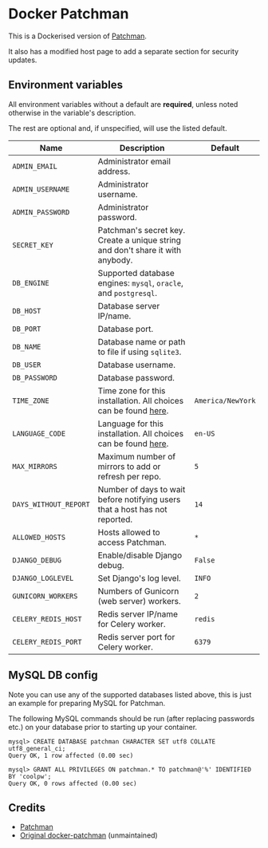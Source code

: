 # Docker Patchman

This is a Dockerised version of [Patchman](https://github.com/furlongm/patchman).

It also has a modified host page to add a separate section for security updates.

## Environment variables

All environment variables without a default are **required**, unless noted otherwise in the variable's description.

The rest are optional and, if unspecified, will use the listed default.

| Name                  | Description                                                                                 | Default             |
|-----------------------|---------------------------------------------------------------------------------------------|---------------------|
| `ADMIN_EMAIL`         | Administrator email address.                                                                |                     |
| `ADMIN_USERNAME`      | Administrator username.                                                                     |                     |
| `ADMIN_PASSWORD`      | Administrator password.                                                                     |                     |
| `SECRET_KEY`          | Patchman's secret key. Create a unique string and don't share it with anybody.              |                     |
| `DB_ENGINE`           | Supported database engines: `mysql`, `oracle`, and `postgresql`.                            |                     |
| `DB_HOST`             | Database server IP/name.                                                                    |                     |
| `DB_PORT`             | Database port.                                                                              |                     |
| `DB_NAME`             | Database name or path to file if using `sqlite3`.                                           |                     |
| `DB_USER`             | Database username.                                                                          |                     |
| `DB_PASSWORD`         | Database password.                                                                          |                     |
| `TIME_ZONE`           | Time zone for this installation. All choices can be found [here](http://en.wikipedia.org/wiki/List_of_tz_zones_by_name).   | `America/NewYork`   |
| `LANGUAGE_CODE`       | Language for this installation. All choices can be found [here](http://www.i18nguy.com/unicode/language-identifiers.html). | `en-US`             |
| `MAX_MIRRORS`         | Maximum number of mirrors to add or refresh per repo.                                       | `5`                 |
| `DAYS_WITHOUT_REPORT` | Number of days to wait before notifying users that a host has not reported.                 | `14`                |
| `ALLOWED_HOSTS`       | Hosts allowed to access Patchman.                                                           | `*`                 |
| `DJANGO_DEBUG`        | Enable/disable Django debug.                                                                | `False`             |
| `DJANGO_LOGLEVEL`     | Set Django's log level.                                                                     | `INFO`              |
| `GUNICORN_WORKERS`    | Numbers of Gunicorn (web server) workers.                                                   | `2`                 |
| `CELERY_REDIS_HOST`   | Redis server IP/name for Celery worker.                                                     | `redis`             |
| `CELERY_REDIS_PORT`   | Redis server port for Celery worker.                                                        | `6379`              |

## MySQL DB config

Note you can use any of the supported databases listed above, this is just an example for preparing MySQL for Patchman.

The following MySQL commands should be run (after replacing passwords etc.) on your database prior to starting up your container.

```
mysql> CREATE DATABASE patchman CHARACTER SET utf8 COLLATE utf8_general_ci;
Query OK, 1 row affected (0.00 sec)

mysql> GRANT ALL PRIVILEGES ON patchman.* TO patchman@'%' IDENTIFIED BY 'coolpw';
Query OK, 0 rows affected (0.00 sec)
```

## Credits

- [Patchman](https://github.com/furlongm/patchman)
- [Original docker-patchman](https://github.com/uqlibrary/docker-patchman) (unmaintained)
